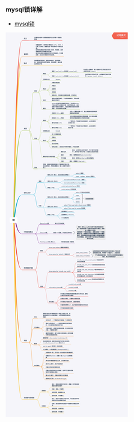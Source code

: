 ### mysql锁详解

- [mysql锁](https://www.cnblogs.com/leedaily/p/8378779.html)

![mysql-锁](./mysql-锁.png)